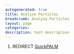 ```yaml
---
autogenerated: true
title: Analyse Particles
breadcrumb: Analyse Particles
layout: page
categories: 
description: test description
---
```


1.  REDIRECT [QuickPALM](QuickPALM)
